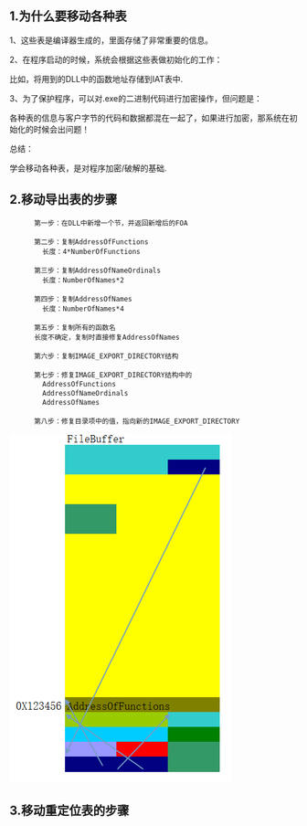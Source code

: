 1.为什么要移动各种表
---

1、这些表是编译器生成的，里面存储了非常重要的信息。

2、在程序启动的时候，系统会根据这些表做初始化的工作：

比如，将用到的DLL中的函数地址存储到IAT表中.

3、为了保护程序，可以对.exe的二进制代码进行加密操作，但问题是：

各种表的信息与客户字节的代码和数据都混在一起了，如果进行加密，那系统在初始化的时候会出问题！

总结：

学会移动各种表，是对程序加密/破解的基础.


2.移动导出表的步骤
---

							
          第一步：在DLL中新增一个节，并返回新增后的FOA			
          
          第二步：复制AddressOfFunctions 						
            长度：4*NumberOfFunctions		
            
          第三步：复制AddressOfNameOrdinals						
            长度：NumberOfNames*2			
            
          第四步：复制AddressOfNames						
            长度：NumberOfNames*4					

          第五步：复制所有的函数名						
          长度不确定，复制时直接修复AddressOfNames					
                                      
          第六步：复制IMAGE_EXPORT_DIRECTORY结构						

          第七步：修复IMAGE_EXPORT_DIRECTORY结构中的					
            AddressOfFunctions					
            AddressOfNameOrdinals					
            AddressOfNames					

          第八步：修复目录项中的值，指向新的IMAGE_EXPORT_DIRECTORY						
							
![](https://raw.githubusercontent.com/Whitebird0/tuchuang/main/QQ%E6%88%AA%E5%9B%BE20220208112926.png)

3.移动重定位表的步骤
---

